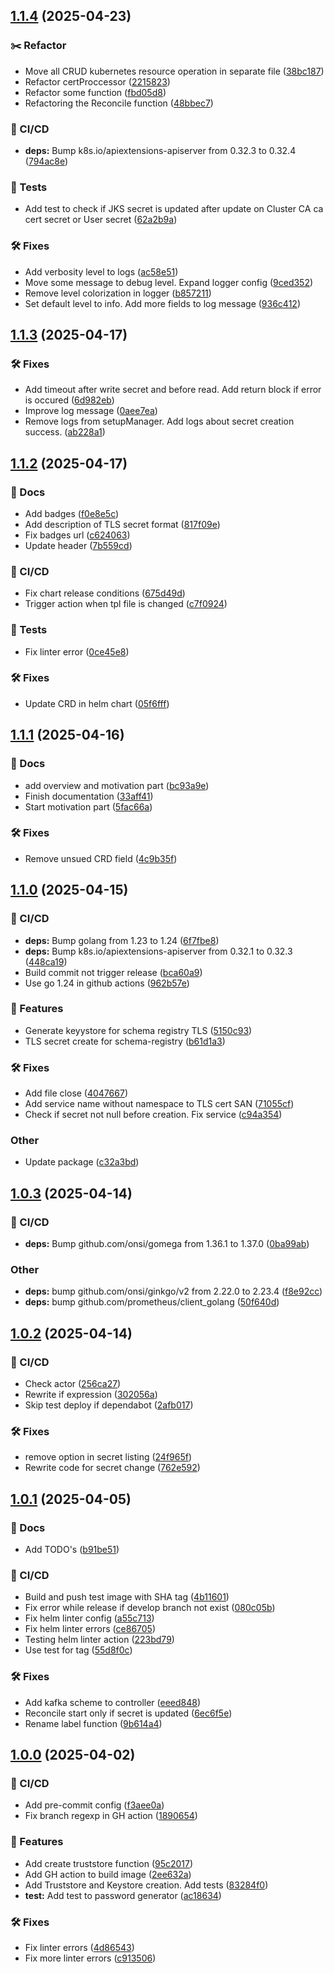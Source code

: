 ## [1.1.4](https://github.com/Randsw/schema-registry-operator-strimzi/compare/1.1.3...1.1.4) (2025-04-23)


### :scissors: Refactor

* Move all CRUD kubernetes resource operation in separate file ([38bc187](https://github.com/Randsw/schema-registry-operator-strimzi/commit/38bc1879d5d806fd58bdc49f8b55a493fe588663))
* Refactor certProccessor ([2215823](https://github.com/Randsw/schema-registry-operator-strimzi/commit/22158233d62d5c11ad1ddda10535954e6f8ea3db))
* Refactor some function ([fbd05d8](https://github.com/Randsw/schema-registry-operator-strimzi/commit/fbd05d8125a597b4b0ac3faf76431bc1342585e7))
* Refactoring the Reconcile function ([48bbec7](https://github.com/Randsw/schema-registry-operator-strimzi/commit/48bbec7b239f80819946deac185b8b8f38b8731c))


### 🦊 CI/CD

* **deps:** Bump k8s.io/apiextensions-apiserver from 0.32.3 to 0.32.4 ([794ac8e](https://github.com/Randsw/schema-registry-operator-strimzi/commit/794ac8ef2bd5e133f05602687a1d6948b47fc97f))


### 🧪 Tests

* Add test to check if JKS secret is updated after update on Cluster CA ca cert secret or User secret ([62a2b9a](https://github.com/Randsw/schema-registry-operator-strimzi/commit/62a2b9a5f519e5d6d63edcb0395776622034cacc))


### 🛠 Fixes

* Add verbosity level to logs ([ac58e51](https://github.com/Randsw/schema-registry-operator-strimzi/commit/ac58e51317302d1af5792b7def17a920fc532e47))
* Move some message to debug level. Expand logger config ([9ced352](https://github.com/Randsw/schema-registry-operator-strimzi/commit/9ced3523439d9f4123d2bee13369ae02b7e0751a))
* Remove level colorization in logger ([b857211](https://github.com/Randsw/schema-registry-operator-strimzi/commit/b857211f40210f01c0d1ff45e0a0b44db70fc481))
* Set default level to info. Add more fields to log message ([936c412](https://github.com/Randsw/schema-registry-operator-strimzi/commit/936c4123d8d3b907f78982903881b050310ac810))

## [1.1.3](https://github.com/Randsw/schema-registry-operator-strimzi/compare/1.1.2...1.1.3) (2025-04-17)


### 🛠 Fixes

* Add timeout after write secret and before read. Add return block if error is occured ([6d982eb](https://github.com/Randsw/schema-registry-operator-strimzi/commit/6d982ebe6301b58259a1c1d9a5c77a6d08f075ac))
* Improve log message ([0aee7ea](https://github.com/Randsw/schema-registry-operator-strimzi/commit/0aee7eabb7b706ed6dffa274a80c2e938e8282e8))
* Remove logs from setupManager. Add logs about secret creation success. ([ab228a1](https://github.com/Randsw/schema-registry-operator-strimzi/commit/ab228a1ae93c220aac7cf1797f697ba8cc5f7749))

## [1.1.2](https://github.com/Randsw/schema-registry-operator-strimzi/compare/1.1.1...1.1.2) (2025-04-17)


### 📔 Docs

* Add badges ([f0e8e5c](https://github.com/Randsw/schema-registry-operator-strimzi/commit/f0e8e5c485a3aa58a95d97f37a1762394aa026e2))
* Add description of TLS secret format ([817f09e](https://github.com/Randsw/schema-registry-operator-strimzi/commit/817f09e7ffd39da52747c00ec377cd7f58587d60))
* Fix badges url ([c624063](https://github.com/Randsw/schema-registry-operator-strimzi/commit/c6240637b63536888f6193e6e82f1c56b9bd5d33))
* Update header ([7b559cd](https://github.com/Randsw/schema-registry-operator-strimzi/commit/7b559cd086b8cf0c034fa4c76ad62daa21b33f2e))


### 🦊 CI/CD

* Fix chart release conditions ([675d49d](https://github.com/Randsw/schema-registry-operator-strimzi/commit/675d49d117a5f9c7afa09b996db11914a94c147d))
* Trigger action when tpl file is changed ([c7f0924](https://github.com/Randsw/schema-registry-operator-strimzi/commit/c7f0924a7f1db510053e9fec6f652818efae0bcc))


### 🧪 Tests

* Fix linter error ([0ce45e8](https://github.com/Randsw/schema-registry-operator-strimzi/commit/0ce45e8c45556e61c56e59164c4b104bece3bca3))


### 🛠 Fixes

* Update CRD in helm chart ([05f6fff](https://github.com/Randsw/schema-registry-operator-strimzi/commit/05f6fff076290e627418c5a45391a979e3893d03))

## [1.1.1](https://github.com/Randsw/schema-registry-operator-strimzi/compare/1.1.0...1.1.1) (2025-04-16)


### 📔 Docs

* add overview and motivation part ([bc93a9e](https://github.com/Randsw/schema-registry-operator-strimzi/commit/bc93a9e0fe5d39e03065d36b632032167b4fa7e5))
* Finish documentation ([33aff41](https://github.com/Randsw/schema-registry-operator-strimzi/commit/33aff414e8485f1965420adb25184d6493a2bacd))
* Start motivation part ([5fac66a](https://github.com/Randsw/schema-registry-operator-strimzi/commit/5fac66a573ad1145d754955fd786094ec372bd9e))


### 🛠 Fixes

* Remove unsued CRD field ([4c9b35f](https://github.com/Randsw/schema-registry-operator-strimzi/commit/4c9b35f106cbcbd67967f3183fa9b95679efa30f))

## [1.1.0](https://github.com/Randsw/schema-registry-operator-strimzi/compare/1.0.3...1.1.0) (2025-04-15)


### 🦊 CI/CD

* **deps:** Bump golang from 1.23 to 1.24 ([6f7fbe8](https://github.com/Randsw/schema-registry-operator-strimzi/commit/6f7fbe8f4f45a341f5fa1b50002bd388d0c17b53))
* **deps:** Bump k8s.io/apiextensions-apiserver from 0.32.1 to 0.32.3 ([448ca19](https://github.com/Randsw/schema-registry-operator-strimzi/commit/448ca19131a15bb4fef36b86fe095dbe53ff0ba7))
* Build commit not trigger release ([bca60a9](https://github.com/Randsw/schema-registry-operator-strimzi/commit/bca60a9931848c44d709865d636c149289454d78))
* Use go 1.24 in github actions ([962b57e](https://github.com/Randsw/schema-registry-operator-strimzi/commit/962b57e32c3381b3a94f83a7fc51732941dafe68))


### 🚀 Features

* Generate keyystore for schema registry TLS ([5150c93](https://github.com/Randsw/schema-registry-operator-strimzi/commit/5150c93c962c9057cdd7383540e1de6a322524dd))
* TLS secret create for schema-registry ([b61d1a3](https://github.com/Randsw/schema-registry-operator-strimzi/commit/b61d1a306e474ad40c2c68570b4615c8a198a039))


### 🛠 Fixes

* Add file close ([4047667](https://github.com/Randsw/schema-registry-operator-strimzi/commit/40476674c37efc35cba283d0516c82b6ee6cde70))
* Add service name without namespace to TLS cert SAN ([71055cf](https://github.com/Randsw/schema-registry-operator-strimzi/commit/71055cfbebf095fd73b5c410309fbeafafef8434))
* Check if secret not null before creation. Fix service ([c94a354](https://github.com/Randsw/schema-registry-operator-strimzi/commit/c94a35413ca9adfb9d49c978cffa5b30f73288d4))


### Other

* Update package ([c32a3bd](https://github.com/Randsw/schema-registry-operator-strimzi/commit/c32a3bdedf8348d8b358b6be8e0bc35a95ddc374))

## [1.0.3](https://github.com/Randsw/schema-registry-operator-strimzi/compare/1.0.2...1.0.3) (2025-04-14)


### 🦊 CI/CD

* **deps:** Bump github.com/onsi/gomega from 1.36.1 to 1.37.0 ([0ba99ab](https://github.com/Randsw/schema-registry-operator-strimzi/commit/0ba99ab28fc9f14c9e0cf1cbfa4d0cdba43ec51b))


### Other

* **deps:** bump github.com/onsi/ginkgo/v2 from 2.22.0 to 2.23.4 ([f8e92cc](https://github.com/Randsw/schema-registry-operator-strimzi/commit/f8e92cc4f638b4d046358ed418844ac65914c833))
* **deps:** bump github.com/prometheus/client_golang ([50f640d](https://github.com/Randsw/schema-registry-operator-strimzi/commit/50f640d915aac962f9b345fbd617ce47e3046273))

## [1.0.2](https://github.com/Randsw/schema-registry-operator-strimzi/compare/1.0.1...1.0.2) (2025-04-14)


### 🦊 CI/CD

* Check actor ([256ca27](https://github.com/Randsw/schema-registry-operator-strimzi/commit/256ca2753d9c995c73dc8627d25e4a9c31f47154))
* Rewrite if expression ([302056a](https://github.com/Randsw/schema-registry-operator-strimzi/commit/302056af0001663b9ab3a143e1e6973017b4be97))
* Skip test deploy if dependabot ([2afb017](https://github.com/Randsw/schema-registry-operator-strimzi/commit/2afb01708d810b48535cb00609b5fe03c51b8853))


### 🛠 Fixes

* remove option in secret listing ([24f965f](https://github.com/Randsw/schema-registry-operator-strimzi/commit/24f965f0bbff9d609dc795a160f15d84ece3fac5))
* Rewrite code for secret change ([762e592](https://github.com/Randsw/schema-registry-operator-strimzi/commit/762e592e630cfeb7133149a2fcad6650838903c1))

## [1.0.1](https://github.com/Randsw/schema-registry-operator-strimzi/compare/1.0.0...1.0.1) (2025-04-05)


### 📔 Docs

* Add TODO's ([b91be51](https://github.com/Randsw/schema-registry-operator-strimzi/commit/b91be51e7e410dc32f233135afcba953bc43cbec))


### 🦊 CI/CD

* Build and push test image with SHA tag ([4b11601](https://github.com/Randsw/schema-registry-operator-strimzi/commit/4b11601da8abe49e25089d3092ac6db7ce2f8a1f))
* Fix error while release if develop branch not exist ([080c05b](https://github.com/Randsw/schema-registry-operator-strimzi/commit/080c05b009a07ed753cc32c574526307fcbe7104))
* Fix helm linter config ([a55c713](https://github.com/Randsw/schema-registry-operator-strimzi/commit/a55c713577c583168d78d49293446e32bbbe0d60))
* Fix helm linter errors ([ce86705](https://github.com/Randsw/schema-registry-operator-strimzi/commit/ce867057ca029c8da16526bff003f8660b486942))
* Testing helm linter action ([223bd79](https://github.com/Randsw/schema-registry-operator-strimzi/commit/223bd7982e7f58ea10d803f8049ab23fce5bca54))
* Use test for tag ([55d8f0c](https://github.com/Randsw/schema-registry-operator-strimzi/commit/55d8f0c9470e2767b75df93af21b0a7e53a7501c))


### 🛠 Fixes

* Add kafka scheme to controller ([eeed848](https://github.com/Randsw/schema-registry-operator-strimzi/commit/eeed848c22043b2497b827ef0992db3d59e339c1))
* Reconcile start only if secret is updated ([6ec6f5e](https://github.com/Randsw/schema-registry-operator-strimzi/commit/6ec6f5ea6f667f9af1953645de6fbb16256756d2))
* Rename label function ([9b614a4](https://github.com/Randsw/schema-registry-operator-strimzi/commit/9b614a4234594b7187617b7b7f4594b1f9fd80d3))

## [1.0.0](https://github.com/Randsw/schema-registry-operator-strimzi/compare/...1.0.0) (2025-04-02)


### 🦊 CI/CD

* Add pre-commit config ([f3aee0a](https://github.com/Randsw/schema-registry-operator-strimzi/commit/f3aee0af3c67e262371c0c50a8042085aecf464a))
* Fix branch regexp in GH action ([1890654](https://github.com/Randsw/schema-registry-operator-strimzi/commit/1890654f7c2df44c04fe8aa886c449da6995a8df))


### 🚀 Features

* Add create truststore function ([95c2017](https://github.com/Randsw/schema-registry-operator-strimzi/commit/95c201718141877a1abffb80ffcff3f6dc57f520))
* Add GH action to build image ([2ee632a](https://github.com/Randsw/schema-registry-operator-strimzi/commit/2ee632a0566790517f858cc589f2bdcf9c3f83cb))
* Add Truststore and Keystore creation. Add tests ([83284f0](https://github.com/Randsw/schema-registry-operator-strimzi/commit/83284f0f08babd6e4e48351e7154a21daad689f6))
* **test:** Add test to password generator ([ac18634](https://github.com/Randsw/schema-registry-operator-strimzi/commit/ac18634549d1455e321475e04e02e3e0b447e067))


### 🛠 Fixes

* Fix linter errors ([4d86543](https://github.com/Randsw/schema-registry-operator-strimzi/commit/4d865439429d03c84f1c2ea7061836bc3e2deb4e))
* Fix more linter errors ([c913506](https://github.com/Randsw/schema-registry-operator-strimzi/commit/c9135067239982095a69087bfdd9ccb456c4a789))
